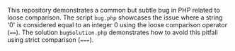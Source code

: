 This repository demonstrates a common but subtle bug in PHP related to loose comparison. The script `bug.php` showcases the issue where a string '0' is considered equal to an integer 0 using the loose comparison operator (`==`). The solution `bugSolution.php` demonstrates how to avoid this pitfall using strict comparison (`===`).